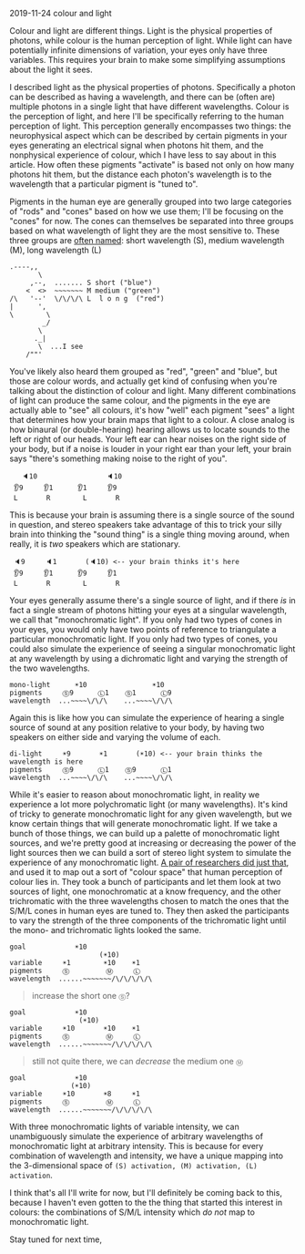 <pmeta id="created">2019-11-24</pmeta>
<pmeta id="title">colour and light</pmeta>

Colour and light are different things.
Light is the physical properties of photons, while colour is the human perception of light.
While light can have potentially infinite dimensions of variation, your eyes only have three variables.
This requires your brain to make some simplifying assumptions about the light it sees.

I described light as the physical properties of photons.
Specifically a photon can be described as having a wavelength, and there can be (often are) multiple photons in a single light that have different wavelengths.
Colour is the perception of light, and here I'll be specifically referring to the human perception of light.
This perception generally encompasses two things: the neurophysical aspect which can be described by certain pigments in your eyes generating an electrical signal when photons hit them,
and the nonphysical experience of colour, which I have less to say about in this article.
How often these pigments "activate" is based not only on how many photons hit them, but the distance each photon's wavelength is to the wavelength that a particular pigment is "tuned to".

Pigments in the human eye are generally grouped into two large categories of "rods" and "cones" based on how we use them; I'll be focusing on the "cones" for now.
The cones can themselves be separated into three groups based on what wavelength of light they are the most sensitive to.
These three groups are [often named](https://en.wikipedia.org/wiki/CIE_1931_color_space#Tristimulus_values): short wavelength (S), medium wavelength (M), long wavelength (L)

 
	.----,,   
	       \ 
	     ,--,  ....... S short ("blue")
	    <  <>  ~~~~~~~ M medium ("green")
	/\   '--'  \/\/\/\ L  l o n g  ("red")
	|      ', 
	\        \ 
	        _/ 
	       \   
	      ._|
	       \  ...I see
	    /""'

You've likely also heard them grouped as "red", "green" and "blue", but those are colour words, and actually get kind of confusing when you're talking about the distinction of colour and light.
Many different combinations of light can produce the same colour, and the pigments in the eye are actually able to "see" all colours, it's how "well" each pigment "sees" a light that determines how your brain maps that light to a colour.
A close analog is how binaural (or double-hearing) hearing allows us to locate sounds to the left or right of our heads.
Your left ear can hear noises on the right side of your body, but if a noise is louder in your right ear than your left, your brain says "there's something making noise to the right of you".

	   🔈10                 🔈10
	 👂9     👂1      👂1     👂9
	 L       R        L       R

This is because your brain is assuming there is a single source of the sound in question, and stereo speakers take advantage of this to trick your silly brain into thinking the "sound thing" is a single thing moving around, when really, it is _two_ speakers which are stationary.

	 🔈9     🔈1       (🔈10) <-- your brain thinks it's here
	 👂9     👂1      👂9     👂1
	 L       R        L       R

Your eyes generally assume there's a single source of light, and if there _is_ in fact a single stream of photons hitting your eyes at a singular wavelength, we call that "monochromatic light".
If you only had two types of cones in your eyes, you would only have two points of reference to triangulate a particular monochromatic light.
If you only had two types of cones, you could also simulate the experience of seeing a singular monochromatic light at any wavelength by using a dichromatic light and varying the strength of the two wavelengths.

	mono-light      ☀️10                ☀️10
	pigments     Ⓢ9      Ⓛ1    Ⓢ1      Ⓛ9
	wavelength  ...~~~~\/\/\    ...~~~~\/\/\ 

Again this is like how you can simulate the experience of hearing a single source of sound at any position relative to your body, by having two speakers on either side and varying the volume of each.

	di-light     ☀️9       ☀️1       (☀️10) <-- your brain thinks the wavelength is here
	pigments     Ⓢ9      Ⓛ1    Ⓢ9      Ⓛ1
	wavelength  ...~~~~\/\/\    ...~~~~\/\/\ 

While it's easier to reason about monochromatic light, in reality we experience a lot more polychromatic light (or many wavelengths).
It's kind of tricky to generate monochromatic light for any given wavelength, but we know certain things that will generate monochromatic light.
If we take a bunch of those things, we can build up a palette of monochromatic light sources, and we're pretty good at increasing or decreasing the power of the light sources then we can build a sort of stereo light system to simulate the experience of any monochromatic light.
[A pair of researchers did just that](https://en.wikipedia.org/wiki/CIE_1931_color_space), and used it to map out a sort of "colour space" that human perception of colour lies in.
They took a bunch of participants and let them look at two sources of light, one monochromatic at a know frequency, and the other trichromatic with the three wavelengths chosen to match the ones that the S/M/L cones in human eyes are tuned to.
They then asked the participants to vary the strength of the three components of the trichromatic light until the mono- and trichromatic lights looked the same.


	goal            ☀️10 
	                      (☀️10)
	variable     ☀️1        ☀️10    ☀️1 
	pigments     Ⓢ         Ⓜ     Ⓛ  
	wavelength  ......~~~~~~~/\/\/\/\/\ 


> increase the short one `Ⓢ`?

	goal            ☀️10 
	                 (☀️10)
	variable     ☀️10       ☀️10    ☀️1 
	pigments     Ⓢ         Ⓜ     Ⓛ  
	wavelength  ......~~~~~~~/\/\/\/\/\ 

> still not quite there, we can _decrease_ the medium one `Ⓜ`

	goal            ☀️10 
	               (☀️10)
	variable     ☀️10       ☀️8     ☀️1 
	pigments     Ⓢ         Ⓜ     Ⓛ  
	wavelength  ......~~~~~~~/\/\/\/\/\ 

With three monochromatic lights of variable intensity, we can unambiguously simulate the experience of arbitrary wavelengths of monochromatic light at arbitrary intensity.
This is because for every combination of wavelength and intensity, we have a unique mapping into the 3-dimensional space of `(S) activation, (M) activation, (L) activation`.

I think that's all I'll write for now, but I'll definitely be coming back to this, because I haven't even gotten to the the thing that started this interest in colours: the combinations of S/M/L intensity which *do not* map to monochromatic light.

Stay tuned for next time,


